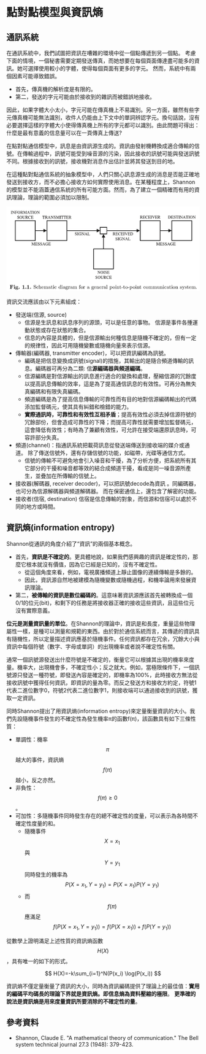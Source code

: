 # 點對點模型與資訊熵

## 通訊系統

在通訊系統中，我們試圖把資訊在嘈雜的環境中從一個點傳遞到另一個點。 考慮下面的情境，一個秘書需要定期發送傳真，而她想要在每個頁面傳達盡可能多的資訊。她可選擇使用較小的字體，使得每個頁面有更多的字元。
然而，系統中有兩個因素可能導致錯誤。

* 首先，傳真機的解析度是有限的。
* 第二，發送的字元可能由於接收到的雜訊而被錯誤地接收。

因此，如果字體大小太小，字元可能在傳真機上不易識別。另一方面，雖然有些字元傳真機可能無法識別，收件人仍能由上下文中的單詞辨認字元。換句話說，沒有必要選擇這樣的字體大小使得傳真機上所有的字元都可以識別。由此問題可得出：什麼是最有意義的信息量可以在一頁傳真上傳送?


在點對點通信模型中，訊息是由資訊源生成的。資訊由發射機轉換成適合傳輸的信號。在傳輸過程中，訊號可能受到噪音源的污染，因此接收的訊號可能與發送訊號不同。根據接收到的訊號，接收機對消息作出估計並將其發送到目的地。

在這種點對點通信系統的抽象模型中，人們只關心訊息源生成的消息是否能正確地發送到接收方，而不必擔心接收方如何實際使用消息。在某種程度上，Shannon的模型並不能涵蓋通信系統的所有可能方面。然而，為了建立一個精確而有用的資訊理論，理論的範圍必須加以限制。

![&#x9EDE;&#x5C0D;&#x9EDE;&#x901A;&#x8A0A;&#x6A21;&#x578B;](../.gitbook/assets/point-to-point-model-min.png)

資訊交流應該由以下元素組成：

* 發送端\(信源, source\)
  * 信源是生訊息和訊息序列的源頭，可以是任意的事物。
     信源是事件各揰運動狀態或存在狀態的集合。
  * 信息的內容是具體的，但是信源輸出何種信息是隨機不確定的，但有一定的規律性，因此可用隨機變數或隨機向量來表示信源。
* 傳輸器\(編碼器, transmitter  encoder\)，可以把資訊編碼為訊號。
  * 編碼是把信息變換成訊號\(signal\)的措施，其輸出的是隨合頻道傳輸的訊息。編碼器可再分為二類: 信**源編碼器與頻道編碼**。
  * 信源編碼是對信源輸出的訊息進行適合的變換和處理，壓縮信源的冗餘度以提高訊息傳輸的效率，這是為了提高通信訊息的有效性。可再分為無失真編碼和有限失真編碼。
  * 頻道編碼是為了提高信息傳輸的可靠性而有目的地對信源編碼輸出的代碼添加監督碼元，使其具有糾錯和檢錯的能力。
  * **實際通訊時，可靠性和有效性互相矛盾**；提高有效性必須去掉信源符號的冗餘部份，但會造成可靠性的下降；而提高可靠性就需要增加監督碼元，這會降低有效性；有時為了兼顧有效性，可允許在接受端還原訊息時，可容許部分失真。
* 頻道\(channel\)：指通訊系統把載荷訊息從發送端傳送到接收端的媒介或通道。
  除了傳送信號外，還有存儲信號的功能，如磁帶，光碟等通信方式。
  * 信號的傳輸不可避免地會引入噪音和干擾，為了分析方便，把系統所有其它部分的干擾和噪音都等效的結合成頻道干擾，看成是同一噪音源所產生，並疊加在所傳輸的信號上。
* 接收器\(解碼器, receiver decoder\)，可以把訊號decode為資訊
  。同編碼器，也可分為信源解碼器與頻道解碼器。
  而在保密通信上，還包含了解密的功能。
* 接收者\(信宿, destination\)
  信宿是信息傳輸的對象，而信源和信宿可以處於不同的地方或時間。

## 資訊熵\(information entropy\)

Shannon從通訊的角度介紹了“資訊”的兩個基本概念。

* 首先，**資訊是不確定的**。更具體地說，如果我們感興趣的資訊是確定性的，那麼它根本就沒有價值，因為它已經是已知的，沒有不確定性。
  * 從這個角度來看，例如，電視廣播頻道上靜止圖像的連續傳輸是多餘的。
  * 因此，資訊源自然地被建模為隨機變數或隨機過程，和機率論用來發展資訊理論。
* 第二，**被傳輸的資訊是數位編碼的**。這意味著資訊源應該首先被轉換成一個0/1的位元\(bit\)，和剩下的任務是將接收器正確的接收這些資訊，且這些位元沒有實際意義。

**位元是測量資訊量的單位**。在Shannon的理論中，資訊是和長度，重量這些物理屬性一樣，是種可以測量和規範的東西。由於對於通信系統而言，其傳遞的資訊具有隨機性，所以定量描述資訊應基於隨機事件。任何資訊都存在冗余，冗餘大小與資訊中每個符號（數字、字母或單詞）的出現機率或者說不確定性有關。

通常一個訊號源發送出什麼符號是不確定的，衡量它可以根據其出現的機率來度量。機率大，出現機會多，不確定性小；反之就大。例如，當極限條件下，一個訊號源只發送一種符號，即發送內容是確定的，即機率為100%，此時接收方無法從接收訊號中獲得任何資訊，即資訊的量為零。而反之發送方和接收方約定，符號1代表二進位數字0，符號2代表二進位數字1，則接收端可以通過接收到的訊號，獲取一定資訊。

同時Shannon提出了用資訊熵\(information entropy\)來定量衡量資訊的大小。我們先設隨機事件發生的不確定性為發生機率π的函數f\(π\)，該函數具有如下三條性質：

* 單調性：機率 $$\pi$$ 越大的事件，資訊熵 $$f(\pi)$$ 越小，反之亦然。
* 非負性： $$f(\pi ) \geq 0$$ 。
* 可加性：多隨機事件同時發生存在的總不確定性的度量，可以表示為各時間不確定性度量的和。
  * 隨機事件 $$X = x_1$$ 與 $$Y = y_1$$同時發生的機率為 $$P(X=x_1, Y=y_1)=P(X=x_1)P(Y=y_1)$$ 
  * 而 $$f(\pi)$$ 應滿足 $$f(P(X=x_1, Y=y_1))=f(P(X=x_1))+f(P(Y=y_1))$$ 

從數學上證明滿足上述性質的資訊熵函數 $$H(X)$$ ，具有唯一的如下的形式。

$$
H(X)=-k\sum_{i=1}^N(P(x_i) \log(P(x_i))
$$

資訊熵不僅定量衡量了資訊的大小，同時為資訊編碼提供了理論上的最佳值：**實用的編碼平均碼長的理論下界就是資訊熵。即信息熵為資料壓縮的極限**。
**更準確的說法是資訊熵是用來度量資訊所要消除的不確定性的量**。



## 參考資料

* Shannon, Claude E. "A mathematical theory of communication." The Bell system technical journal 27.3 \(1948\): 379-423.

